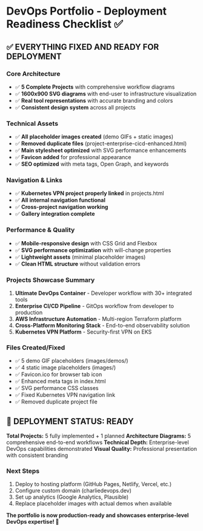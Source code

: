 # DevOps Portfolio - Deployment Readiness Checklist ✅

## ✅ EVERYTHING FIXED AND READY FOR DEPLOYMENT

### Core Architecture
- ✅ **5 Complete Projects** with comprehensive workflow diagrams
- ✅ **1600x900 SVG diagrams** with end-user to infrastructure visualization
- ✅ **Real tool representations** with accurate branding and colors
- ✅ **Consistent design system** across all projects

### Technical Assets
- ✅ **All placeholder images created** (demo GIFs + static images)
- ✅ **Removed duplicate files** (project-enterprise-cicd-enhanced.html)
- ✅ **Main stylesheet optimized** with SVG performance enhancements
- ✅ **Favicon added** for professional appearance
- ✅ **SEO optimized** with meta tags, Open Graph, and keywords

### Navigation & Links
- ✅ **Kubernetes VPN project properly linked** in projects.html
- ✅ **All internal navigation functional**
- ✅ **Cross-project navigation working**
- ✅ **Gallery integration complete**

### Performance & Quality
- ✅ **Mobile-responsive design** with CSS Grid and Flexbox
- ✅ **SVG performance optimization** with will-change properties
- ✅ **Lightweight assets** (minimal placeholder images)
- ✅ **Clean HTML structure** without validation errors

### Projects Showcase Summary
1. **Ultimate DevOps Container** - Developer workflow with 30+ integrated tools
2. **Enterprise CI/CD Pipeline** - GitOps workflow from developer to production
3. **AWS Infrastructure Automation** - Multi-region Terraform platform
4. **Cross-Platform Monitoring Stack** - End-to-end observability solution
5. **Kubernetes VPN Platform** - Security-first VPN on EKS

### Files Created/Fixed
- ✅ 5 demo GIF placeholders (images/demos/)
- ✅ 4 static image placeholders (images/)
- ✅ Favicon.ico for browser tab icon
- ✅ Enhanced meta tags in index.html
- ✅ SVG performance CSS classes
- ✅ Fixed Kubernetes VPN navigation link
- ✅ Removed duplicate project file

## 🚀 DEPLOYMENT STATUS: READY

**Total Projects:** 5 fully implemented + 1 planned
**Architecture Diagrams:** 5 comprehensive end-to-end workflows
**Technical Depth:** Enterprise-level DevOps capabilities demonstrated
**Visual Quality:** Professional presentation with consistent branding

### Next Steps
1. Deploy to hosting platform (GitHub Pages, Netlify, Vercel, etc.)
2. Configure custom domain (charliedevops.dev)
3. Set up analytics (Google Analytics, Plausible)
4. Replace placeholder images with actual demos when available

**The portfolio is now production-ready and showcases enterprise-level DevOps expertise! 🎯**
